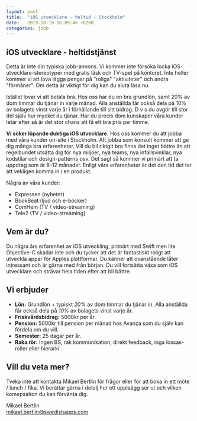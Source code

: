```yaml
---
layout: post
title:  "iOS utvecklare - heltid - Stockholm"
date:   2019-10-18 16:09:46 +0200
categories: jobb
---
```


## iOS utvecklare - heltidstjänst

Detta är inte din typiska jobb-annons. Vi kommer inte försöka locka iOS-utvecklare-stereotyper med gratis läsk och TV-spel på kontoret. Inte heller kommer vi att lova lägga pengar på "roliga" "aktiviteter" och andra "förmåner". Om detta är viktigt för dig kan du sluta läsa nu.

Istället lovar vi att betala bra. Hos oss har du en bra grundlön, samt 20% av dom timmar du tjänar in varje månad. Alla anställda får också dela på 10% av bolagets vinst varje år i förhållande till sitt bidrag. D v s du avgör till stor del själv hur mycket du tjänar. Har du precis dom kunskaper våra kunder letar efter så är det stor chans att få ett bra pris per timme.

__Vi söker löpande duktiga iOS utvecklare.__ Hos oss kommer du att jobba med våra kunder on-site i Stockholm. Att jobba som konsult kommer att ge dig många bra erfarenheter. Vill du bil riktgit bra finns det inget bättre än att regelbundet utsätta dig för nya miljöer, nya teams, nya infallsvinklar, nya kodstilar och design-patterns osv. Det sagt så kommer vi primärt att ta uppdrag som är 6-12 månader. Enligt våra erfaranheter är det den tid det tar att vekligen komma in i en produkt.

Några av våra kunder: 
+ Expressen (nyheter)
+ BookBeat (ljud och e-böcker)
+ ComHem (TV / video-streaming)
+ Tele2 (TV / video-streaming)

## Vem är du?
Du några års erfarenhet av iOS utveckling, primärt med Swift men lite Objective-C skadar inte och du tycker att det är fantastiskt roligt att utveckla appar för Apples plattformar.
Du känner att ovanstående låter intressant och är gärna med från början.
Du vill fortsätta växa som iOS utvecklare och strävar hela tiden efter att bli bättre.

## Vi erbjuder
+ __Lön:__ Grundlön + typiskt _20%_ av dom timmar du tjänar in. Alla anställda får också dela på _10%_ av bolagets vinst varje år.
+ __Friskvårdsbidrag:__ 5000kr per år.
+ __Pension:__ 5000kr till pension per månad hos Avanza som du själv kan fördela om du vill.
+ __Semester:__ 25 dagar per år.
+ __Raka rör:__ Ingen BS, rak kommunikation, direkt feedback, inga lossas-roller eller hierarki.

## Vill du veta mer?
Tveka inte att kontakta Mikael Bertlin för frågor eller för att boka in ett möte / lunch / fika. Vi berättar gärna i detalj hur ett upplaägg ser ut och vilken komepsation du kan förvänta dig.

Mikael Bertlin<br>
<mikael.bertlin@swedishapps.com><br>